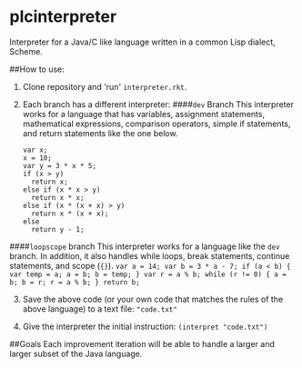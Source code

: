 # plcinterpreter
Interpreter for a Java/C like language written in a common Lisp dialect, Scheme.

##How to use:
1. Clone repository and 'run' `interpreter.rkt`.

2. Each branch has a different interpreter:
  ####`dev` Branch
    This interpreter works for a language that has variables, assignment statements, mathematical expressions, comparison operators, simple if statements, and return statements like the one below.
      ```
      var x;
      x = 10;
      var y = 3 * x * 5;
      if (x > y)
        return x;
      else if (x * x > y)
        return x * x;
      else if (x * (x + x) > y)
        return x * (x + x);
      else 
        return y - 1;
      ```
  ####`loopscope` branch
    This interpreter works for a language like the `dev` branch. In addition, it also handles while loops, break statements, continue statements, and scope (`{}`).
      ```
      var a = 14;
      var b = 3 * a - 7;
      if (a < b) {
        var temp = a;
        a = b;
        b = temp;
      }
      var r = a % b;
      while (r != 0) {
        a = b;
        b = r;
        r = a % b;
      }
      return b;
      ```

3. Save the above code (or your own code that matches the rules of the above language) to a text file: `"code.txt"`

4. Give the interpreter the initial instruction: `(interpret "code.txt")`

##Goals
Each improvement iteration will be able to handle a larger and larger subset of the Java language.
